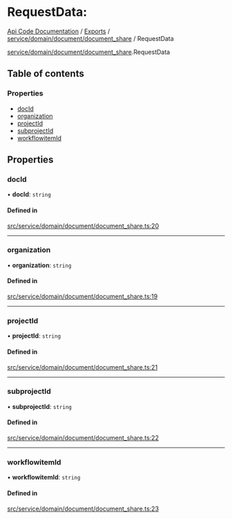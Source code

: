 # RequestData: 
 
[Api Code Documentation](../README.md) / [Exports](../modules.md) / [service/domain/document/document\_share](../modules/service_domain_document_document_share.md) / RequestData

[service/domain/document/document\_share](../modules/service_domain_document_document_share.md).RequestData

## Table of contents

### Properties

- [docId](service_domain_document_document_share.RequestData.md#docid)
- [organization](service_domain_document_document_share.RequestData.md#organization)
- [projectId](service_domain_document_document_share.RequestData.md#projectid)
- [subprojectId](service_domain_document_document_share.RequestData.md#subprojectid)
- [workflowitemId](service_domain_document_document_share.RequestData.md#workflowitemid)

## Properties

### docId

• **docId**: `string`

#### Defined in

[src/service/domain/document/document_share.ts:20](https://github.com/openkfw/TruBudget/blob/e3c318d/api/src/service/domain/document/document_share.ts#L20)

___

### organization

• **organization**: `string`

#### Defined in

[src/service/domain/document/document_share.ts:19](https://github.com/openkfw/TruBudget/blob/e3c318d/api/src/service/domain/document/document_share.ts#L19)

___

### projectId

• **projectId**: `string`

#### Defined in

[src/service/domain/document/document_share.ts:21](https://github.com/openkfw/TruBudget/blob/e3c318d/api/src/service/domain/document/document_share.ts#L21)

___

### subprojectId

• **subprojectId**: `string`

#### Defined in

[src/service/domain/document/document_share.ts:22](https://github.com/openkfw/TruBudget/blob/e3c318d/api/src/service/domain/document/document_share.ts#L22)

___

### workflowitemId

• **workflowitemId**: `string`

#### Defined in

[src/service/domain/document/document_share.ts:23](https://github.com/openkfw/TruBudget/blob/e3c318d/api/src/service/domain/document/document_share.ts#L23)
